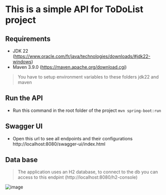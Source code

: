
# This is a simple API for ToDoList project

## Requirements 
- JDK 22 (https://www.oracle.com/fr/java/technologies/downloads/#jdk22-windows)
- Maven 3.9.0 (https://maven.apache.org/download.cgi)
> You have to setup environment variables to these folders jdk22 and maven

## Run the API
- Run this command in the root folder of the project `mvn spring-boot:run`

## Swagger UI
- Open this url to see all endpoints and their configurations http://localhost:8080/swagger-ui/index.html

## Data base
> The application uses an H2 database, to connect to the db you can access to this endpint (http://localhost:8080/h2-console)


![image](https://github.com/Hourani963/todolist/assets/81326209/95ffaf73-303f-4f84-a068-9eb8c9f70e9a)
